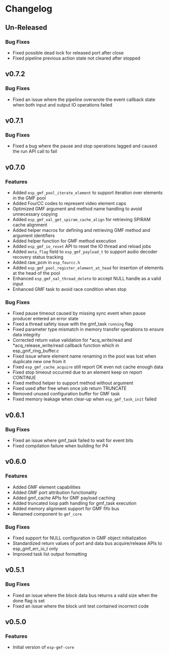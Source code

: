 # Changelog

## Un-Released

### Bug Fixes

- Fixed possible dead lock for released port after close
- Fixed pipeline previous action state not cleared after stopped

## v0.7.2

### Bug Fixes

- Fixed an issue where the pipeline overwrote the event callback state when both input and output IO operations failed

## v0.7.1

### Bug Fixes

- Fixed a bug where the pause and stop operations lagged and caused the run API call to fail

## v0.7.0

### Features
- Added `esp_gmf_pool_iterate_element` to support iteration over elements in the GMF pool
- Added FourCC codes to represent video element caps
- Optimized GMF argument and method name handling to avoid unnecessary copying
- Added `esp_gmf_oal_get_spiram_cache_align` for retrieving SPIRAM cache alignment
- Added helper macros for defining and retrieving GMF method and argument identifiers
- Added helper function for GMF method execution
- Added `esp_gmf_io_reset` API to reset the IO thread and reload jobs
- Added `meta_flag` field to `esp_gmf_payload_t` to support audio decoder recovery status tracking
- Added raw_pcm in `esp_fourcc.h`
- Added `esp_gmf_pool_register_element_at_head` for insertion of elements at the head of the pool
- Enhanced `esp_gmf_oal_thread_delete` to accept NULL handle as a valid input
- Enhanced GMF task to avoid race condition when stop

### Bug Fixes

- Fixed pause timeout caused by missing sync event when pause producer entered an error state
- Fixed a thread safety issue with the gmf_task `running` flag
- Fixed parameter type mismatch in memory transfer operations to ensure data integrity
- Corrected return value validation for *acq_write/read and *acq_release_write/read callback function which in esp_gmf_ring_buffer.c
- Fixed issue where element name renaming in the pool was lost when duplicate new one from it
- Fixed `esp_gmf_cache_acquire` still report OK even not cache enough data
- Fixed stop timeout occurred due to an element keep on report CONTINUE
- Fixed method helper to support method without argument
- Fixed used after free when once job return TRUNCATE
- Removed unused configuration buffer for GMF task
- Fixed memory leakage when clear-up when `esp_gmf_task_init` failed

## v0.6.1

### Bug Fixes

- Fixed an issue where gmf_task failed to wait for event bits
- Fixed compilation failure when building for P4


## v0.6.0

### Features
- Added GMF element capabilities
- Added GMF port attribution functionality
- Added gmf_cache APIs for GMF payload caching
- Added truncated loop path handling for gmf_task execution
- Added memory alignment support for GMF fifo bus
- Renamed component to `gmf_core`

### Bug Fixes

- Fixed support for NULL configuration in GMF object initialization
- Standardized return values of port and data bus acquire/release APIs to esp_gmf_err_io_t only
- Improved task list output formatting

## v0.5.1

### Bug Fixes

- Fixed an issue where the block data bus returns a valid size when the done flag is set
- Fixed an issue where the block unit test contained incorrect code


## v0.5.0

### Features

- Initial version of `esp-gmf-core`
